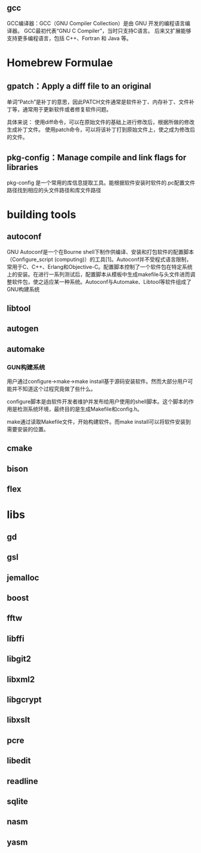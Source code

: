 ## gcc
GCC编译器：GCC（GNU Compiler Collection）是由 GNU 开发的编程语言编译器。 GCC最初代表“GNU C Compiler”，当时只支持C语言。 后来又扩展能够支持更多编程语言，包括 C++、Fortran 和 Java 等。

# Homebrew Formulae

## gpatch：Apply a diff file to an original
单词“Patch”是补丁的意思，因此PATCH文件通常是软件补丁、内存补丁、文件补丁等，通常用于更新软件或者修复软件问题。

具体来说：
使用diff命令，可以在原始文件的基础上进行修改后，根据所做的修改生成补丁文件。
使用patch命令，可以将该补丁打到原始文件上，使之成为修改后的文件。

## pkg-config：Manage compile and link flags for libraries
pkg-config 是一个常用的库信息提取工具。能根据软件安装时软件的.pc配置文件路径找到相应的头文件路径和库文件路径

# building tools

## autoconf
GNU Autoconf是一个在Bourne shell下制作供编译、安装和打包软件的配置脚本（Configure_script (computing)）的工具[1]。Autoconf并不受程式语言限制，常用于C、C++、Erlang和Objective-C。配置脚本控制了一个软件包在特定系统上的安装。在进行一系列测试后，配置脚本从模板中生成makefile与头文件进而调整软件包，使之适应某一种系统。Autoconf与Automake、Libtool等软件组成了GNU构建系统

## libtool

## autogen

## automake

### GUN构建系统

用户通过configure->make->make install基于源码安装软件。然而大部分用户可能并不知道这个过程究竟做了些什么。

configure脚本是由软件开发者维护并发布给用户使用的shell脚本。这个脚本的作用是检测系统环境，最终目的是生成Makefile和config.h。

make通过读取Makefile文件，开始构建软件。而make install可以将软件安装到需要安装的位置。

## cmake

## bison

## flex

#  libs
## gd 

## gsl 

## jemalloc 

## boost

## fftw

## libffi

## libgit2 

## libxml2 

## libgcrypt 

## libxslt

## pcre 

## libedit 

## readline 

## sqlite 

## nasm 

## yasm 
